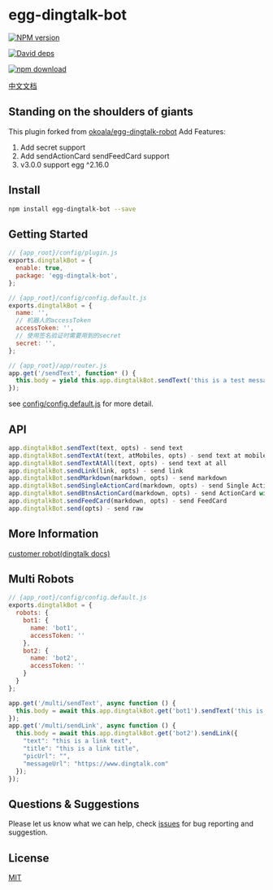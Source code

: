 # egg-dingtalk-bot

[![NPM version][npm-image]][npm-url]
<!-- [![build status][travis-image]][travis-url] -->
<!-- [![Test coverage][codecov-image]][codecov-url] -->
[![David deps][david-image]][david-url]
<!-- [![Known Vulnerabilities][snyk-image]][snyk-url] -->
[![npm download][download-image]][download-url]

[npm-image]: https://img.shields.io/npm/v/egg-dingtalk-bot.svg?style=flat-square
[npm-url]: https://npmjs.org/package/egg-dingtalk-bot
<!-- [travis-image]: https://img.shields.io/travis/zozowind/egg-dingtalk-bot.svg?style=flat-square
[travis-url]: https://travis-ci.org/zozowind/egg-dingtalk-bot -->
<!-- [codecov-image]: https://img.shields.io/codecov/c/github/zozowind/egg-dingtalk-bot.svg?style=flat-square
[codecov-url]: https://codecov.io/github/zozowind/egg-dingtalk-bot?branch=master -->
[david-image]: https://img.shields.io/david/zozowind/egg-dingtalk-bot.svg?style=flat-square
[david-url]: https://david-dm.org/zozowind/egg-dingtalk-bot
<!-- [snyk-image]: https://snyk.io/test/npm/egg-dingtalk-bot/badge.svg?style=flat-square
[snyk-url]: https://snyk.io/test/npm/egg-dingtalk-bot -->
[download-image]: https://img.shields.io/npm/dm/egg-dingtalk-bot.svg?style=flat-square
[download-url]: https://npmjs.org/package/egg-dingtalk-bot

[中文文档](./README.zh_CN.md)

## Standing on the shoulders of giants
This plugin forked from [okoala/egg-dingtalk-robot](https://github.com/okoala/egg-dingtalk-robot)
Add Features: 
1. Add secret support
2. Add sendActionCard sendFeedCard support
3. v3.0.0 support egg ^2.16.0

## Install
```bash
npm install egg-dingtalk-bot --save
```

## Getting Started
```javascript
// {app_root}/config/plugin.js
exports.dingtalkBot = {
  enable: true,
  package: 'egg-dingtalk-bot',
};

// {app_root}/config/config.default.js
exports.dingtalkBot = {
  name: '',
  // 机器人的accessToken
  accessToken: '',
  // 使用签名验证时需要用到的secret
  secret: '',
};

// {app_root}/app/router.js
app.get('/sendText', function* () {
  this.body = yield this.app.dingtalkBot.sendText('this is a test message!');
});
```
see [config/config.default.js](config/config.default.js) for more detail.

## API
```javascript
app.dingtalkBot.sendText(text, opts) - send text
app.dingtalkBot.sendTextAt(text, atMobiles, opts) - send text at mobiles
app.dingtalkBot.sendTextAtAll(text, opts) - send text at all
app.dingtalkBot.sendLink(link, opts) - send link
app.dingtalkBot.sendMarkdown(markdown, opts) - send markdown
app.dingtalkBot.sendSingleActionCard(markdown, opts) - send Single ActionCard
app.dingtalkBot.sendBtnsActionCard(markdown, opts) - send ActionCard with btns
app.dingtalkBot.sendFeedCard(markdown, opts) - send FeedCard
app.dingtalkBot.send(opts) - send raw
```

## More Information
[customer robot(dingtalk docs)](https://ding-doc.dingtalk.com/doc#/serverapi2/qf2nxq)

## Multi Robots
```javascript
// {app_root}/config/config.default.js
exports.dingtalkBot = {
  robots: {
    bot1: {
      name: 'bot1',
      accessToken: ''
    },
    bot2: {
      name: 'bot2',
      accessToken: ''
    }
  }
};

app.get('/multi/sendText', async function () {
  this.body = await this.app.dingtalkBot.get('bot1').sendText('this is a test');
});
app.get('/multi/sendLink', async function () {
  this.body = await this.app.dingtalkBot.get('bot2').sendLink({
    "text": "this is a link text",
    "title": "this is a link title",
    "picUrl": "",
    "messageUrl": "https://www.dingtalk.com"
  });
});
```

## Questions & Suggestions

Please let us know what we can help, check [issues](https://github.com/zozowind/egg-dingtalk-bot/issues) for bug reporting and suggestion.

## License

[MIT](LICENSE)
